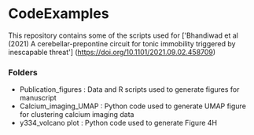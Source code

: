 # CodeExamples

This repository contains some of the scripts used for ['Bhandiwad et al (2021) A cerebellar-prepontine circuit for tonic immobility triggered by inescapable threat'] (https://doi.org/10.1101/2021.09.02.458709)

### Folders

- Publication_figures : Data and R scripts used to generate figures for manuscript
- Calcium_imaging_UMAP : Python code used to generate UMAP figure for clustering calcium imaging data
- y334_volcano plot : Python code used to generate Figure 4H
